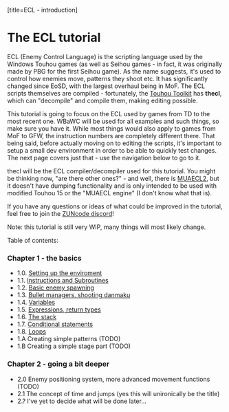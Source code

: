 [title=ECL - introduction]
# The ECL tutorial

ECL (Enemy Control Language) is the scripting language used by the Windows Touhou games (as well as Seihou games - in fact, it was originally made by PBG for the first Seihou game). As the name suggests, it's used to control how enemies move, patterns they shoot etc. It has significantly changed since EoSD, with the largest overhaul being in MoF. The ECL scripts themselves are compiled - fortunately, the [Touhou Toolkit](https://github.com/thpatch/thtk) has **thecl**, which can "decompile" and compile them, making editing possible.  
  
This tutorial is going to focus on the ECL used by games from TD to the most recent one. WBaWC will be used for all examples and such things, so make sure you have it. While most things would also apply to games from MoF to GFW, the instruction numbers are completely different there. That being said, before actually moving on to editing the scripts, it's important to setup a small dev environment in order to be able to quickly test changes. The next page covers just that - use the navigation below to go to it.  
  
thecl will be the ECL compiler/decompiler used for this tutorial. You might be thinking now, "are there other ones?" - and well, there is [MUAECL2](https://github.com/Shedarshian/MUAECL2), but it doesn't have dumping functionality and is only intended to be used with modified Touhou 15 or the "MUAECL engine" (I don't know what that is).  
  
If you have any questions or ideas of what could be improved in the tutorial, feel free to join the [ZUNcode discord](https://discord.gg/fvPJvHJ)!  
  
Note: this tutorial is still very WIP, many things will most likely change.

Table of contents:
### Chapter 1 - the basics
- 1.0. [Setting up the enviroment](#b=ecl-tutorial/&p=2)  
- 1.1. [Instructions and Subroutines](#b=ecl-tutorial/&p=3)  
- 1.2. [Basic enemy spawning](#b=ecl-tutorial/&p=4)  
- 1.3. [Bullet managers, shooting danmaku](#b=ecl-tutorial/&p=5)  
- 1.4. [Variables](#b=ecl-tutorial/&p=6)  
- 1.5. [Expressions, return types](#b=ecl-tutorial/&p=7)  
- 1.6. [The stack](#b=ecl-tutorial/&p=8)  
- 1.7. [Conditional statements](#b=ecl-tutorial/&p=9)  
- 1.8. [Loops](#b=ecl-tutorial/&p=10)  
- 1.A Creating simple patterns (TODO)  
- 1.B Creating a simple stage part (TODO) 

### Chapter 2 - going a bit deeper
- 2.0 Enemy positioning system, more advanced movement functions (TODO)  
- 2.1 The concept of time and jumps (yes this will unironically be the title)  
- 2.? I've yet to decide what will be done later...